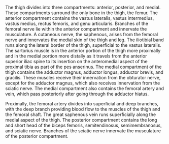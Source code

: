 The thigh divides into three compartments: anterior, posterior, and medial. These compartments surround the only bone in the thigh, the femur. The anterior compartment contains the vastus lateralis, vastus intermedius, vastus medius, rectus femoris, and genu articularis. Branches of the femoral nerve lie within the anterior compartment and innervate the musculature. A cutaneous nerve, the saphenous, arises from the femoral nerve and innervates the medial skin of the thigh and leg. The iliotibial band runs along the lateral border of the thigh, superficial to the vastus lateralis. The sartorius muscle is in the anterior portion of the thigh more proximally and in the medial portion more distally as it travels from the anterior superior iliac spine to its insertion on the anteromedial aspect of the proximal tibia as part of the pes anserinus. The medial compartment of the thigh contains the adductor magnus, adductor longus, adductor brevis, and gracilis. These muscles receive their innervation from the obturator nerve, except for the adductor magnus, which also receives innervation from the sciatic nerve. The medial compartment also contains the femoral artery and vein, which pass posteriorly after going through the adductor hiatus.

Proximally, the femoral artery divides into superficial and deep branches, with the deep branch providing blood flow to the muscles of the thigh and the femoral shaft. The great saphenous vein runs superficially along the medial aspect of the thigh. The posterior compartment contains the long and short head of the biceps femoris, semitendinosus, semimembranosus, and sciatic nerve. Branches of the sciatic nerve innervate the musculature of the posterior compartment.